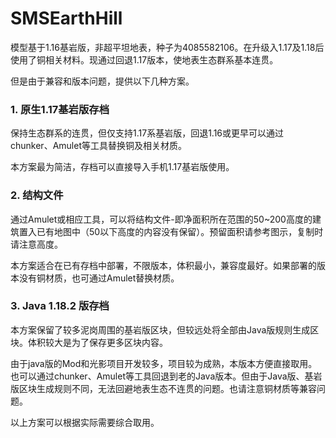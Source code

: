 # SMSEarthHill
模型基于1.16基岩版，非超平坦地表，种子为4085582106。在升级入1.17及1.18后使用了铜相关材料。现通过回退1.17版本，使地表生态群系基本连贯。

但是由于兼容和版本问题，提供以下几种方案。

### 1. 原生1.17基岩版存档
保持生态群系的连贯，但仅支持1.17系基岩版，回退1.16或更早可以通过chunker、Amulet等工具替换铜及相关材质。

本方案最为简洁，存档可以直接导入手机1.17基岩版使用。

### 2. 结构文件
通过Amulet或相应工具，可以将结构文件-即净面积所在范围的50~200高度的建筑置入已有地图中（50以下高度的内容没有保留）。预留面积请参考图示，复制时请注意高度。

本方案适合在已有存档中部署，不限版本，体积最小，兼容度最好。如果部署的版本没有铜材质，也可通过Amulet替换材质。


### 3. Java 1.18.2 版存档
本方案保留了较多泥岗周围的基岩版区块，但较远处将全部由Java版规则生成区块。体积较大是为了保存更多区块内容。

由于java版的Mod和光影项目开发较多，项目较为成熟，本版本方便直接取用。也可以通过chunker、Amulet等工具回退到老的Java版本。但由于Java版、基岩版区块生成规则不同，无法回避地表生态不连贯的问题。也请注意铜材质等兼容问题。

以上方案可以根据实际需要综合取用。
